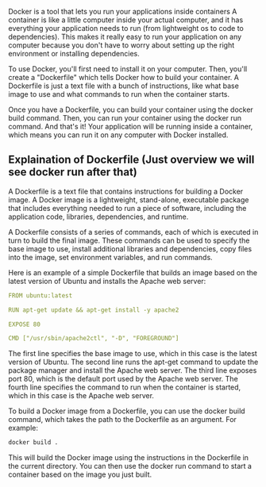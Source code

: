 Docker is a tool that lets you run your applications inside containers A container is like a little computer inside your actual computer, and it has everything your application needs to run (from lightweight os to code to dependencies). This makes it really easy to run your application on any computer because you don't have to worry about setting up the right environment or installing dependencies.

To use Docker, you'll first need to install it on your computer. Then, you'll create a "Dockerfile" which tells Docker how to build your container. A Dockerfile is just a text file with a bunch of instructions, like what base image to use and what commands to run when the container starts.

Once you have a Dockerfile, you can build your container using the docker build command. Then, you can run your container using the docker run command. And that's it! Your application will be running inside a container, which means you can run it on any computer with Docker installed.

## Explaination of Dockerfile (Just overview we will see docker run after that)

A Dockerfile is a text file that contains instructions for building a Docker image. A Docker image is a lightweight, stand-alone, executable package that includes everything needed to run a piece of software, including the application code, libraries, dependencies, and runtime.

A Dockerfile consists of a series of commands, each of which is executed in turn to build the final image. These commands can be used to specify the base image to use, install additional libraries and dependencies, copy files into the image, set environment variables, and run commands.

Here is an example of a simple Dockerfile that builds an image based on the latest version of Ubuntu and installs the Apache web server:

```yaml
FROM ubuntu:latest

RUN apt-get update && apt-get install -y apache2

EXPOSE 80

CMD ["/usr/sbin/apache2ctl", "-D", "FOREGROUND"]
```

The first line specifies the base image to use, which in this case is the latest version of Ubuntu. The second line runs the apt-get command to update the package manager and install the Apache web server. The third line exposes port 80, which is the default port used by the Apache web server. The fourth line specifies the command to run when the container is started, which in this case is the Apache web server.

To build a Docker image from a Dockerfile, you can use the docker build command, which takes the path to the Dockerfile as an argument. For example:

```bash
docker build .
```

This will build the Docker image using the instructions in the Dockerfile in the current directory. You can then use the docker run command to start a container based on the image you just built.
